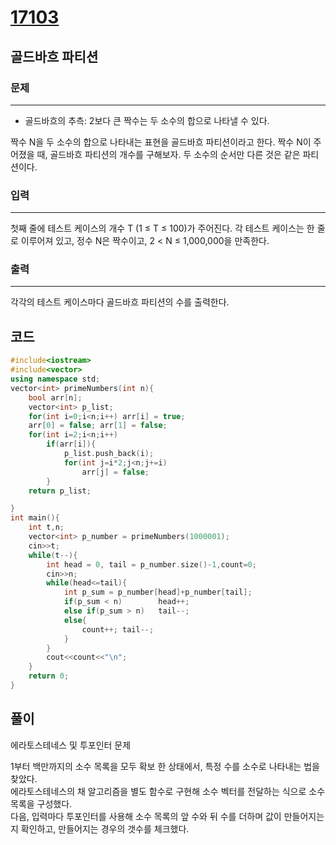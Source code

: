 # [17103](https://www.acmicpc.net/problem/17103)

## 골드바흐 파티션

### 문제

---

- 골드바흐의 추측: 2보다 큰 짝수는 두 소수의 합으로 나타낼 수 있다.

짝수 N을 두 소수의 합으로 나타내는 표현을 골드바흐 파티션이라고 한다. 짝수 N이 주어졌을 때, 골드바흐 파티션의 개수를 구해보자. 두 소수의 순서만 다른 것은 같은 파티션이다.

### 입력

---

첫째 줄에 테스트 케이스의 개수 T (1 ≤ T ≤ 100)가 주어진다. 각 테스트 케이스는 한 줄로 이루어져 있고, 정수 N은 짝수이고, 2 < N ≤ 1,000,000을 만족한다.

### 출력

---

각각의 테스트 케이스마다 골드바흐 파티션의 수를 출력한다.

## 코드

```cpp
#include<iostream>
#include<vector>
using namespace std;
vector<int> primeNumbers(int n){
    bool arr[n];
    vector<int> p_list;
    for(int i=0;i<n;i++) arr[i] = true;
    arr[0] = false; arr[1] = false;
    for(int i=2;i<n;i++)
        if(arr[i]){
            p_list.push_back(i);
            for(int j=i*2;j<n;j+=i)
                arr[j] = false;
        }
    return p_list;

}
int main(){
    int t,n;
    vector<int> p_number = primeNumbers(1000001);
    cin>>t;
    while(t--){
        int head = 0, tail = p_number.size()-1,count=0;
        cin>>n;
        while(head<=tail){
            int p_sum = p_number[head]+p_number[tail];
            if(p_sum < n)        head++;
            else if(p_sum > n)   tail--;
            else{
                count++; tail--;
            }
        }
        cout<<count<<"\n";
    }
    return 0;
}
```

## 풀이

에라토스테네스 및 투포인터 문제

1부터 백만까지의 소수 목록을 모두 확보 한 상태에서, 특정 수를 소수로 나타내는 법을 찾았다.  
에라토스테네스의 채 알고리즘을 별도 함수로 구현해 소수 벡터를 전달하는 식으로 소수 목록을 구성했다.  
다음, 입력마다 투포인터를 사용해 소수 목록의 앞 수와 뒤 수를 더하며 값이 만들어지는지 확인하고, 만들어지는 경우의 갯수를 체크했다.  
